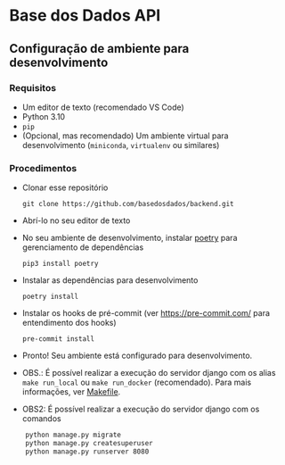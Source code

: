 # Base dos Dados API

## Configuração de ambiente para desenvolvimento

### Requisitos

- Um editor de texto (recomendado VS Code)
- Python 3.10
- `pip`
- (Opcional, mas recomendado) Um ambiente virtual para desenvolvimento (`miniconda`, `virtualenv` ou similares)

### Procedimentos

- Clonar esse repositório

  ```
  git clone https://github.com/basedosdados/backend.git
  ```

- Abrí-lo no seu editor de texto

- No seu ambiente de desenvolvimento, instalar [poetry](https://python-poetry.org/) para gerenciamento de dependências

    ```
    pip3 install poetry
    ```

- Instalar as dependências para desenvolvimento

    ```
    poetry install
    ```

- Instalar os hooks de pré-commit (ver https://pre-commit.com/ para entendimento dos hooks)

    ```
    pre-commit install
    ```

- Pronto! Seu ambiente está configurado para desenvolvimento.

* OBS.: É possível realizar a execução do servidor django com os alias `make run_local` ou `make run_docker` (recomendado). Para mais informações, ver [Makefile](Makefile).

* OBS2: É possível realizar a execução do servidor django com os comandos 
```sh
    python manage.py migrate 
    python manage.py createsuperuser
    python manage.py runserver 8080
```